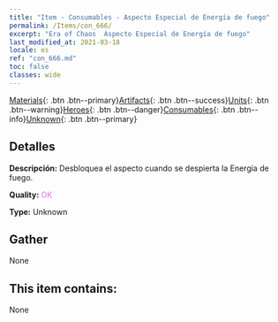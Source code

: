 ```yaml
---
title: "Item - Consumables - Aspecto Especial de Energía de fuego"
permalink: /Items/con_666/
excerpt: "Era of Chaos  Aspecto Especial de Energía de fuego"
last_modified_at: 2021-03-18
locale: es
ref: "con_666.md"
toc: false
classes: wide
---
```

 [Materials](/es/Items/){: .btn .btn--primary}[Artifacts](/es/Items/Artifacts/){: .btn .btn--success}[Units](/es/Items/Units/){: .btn .btn--warning}[Heroes](/es/Items/Heroes/){: .btn .btn--danger}[Consumables](/es/Items/Consumables/){: .btn .btn--info}[Unknown](/es/Items/Unknown/){: .btn .btn--primary}

## Detalles
 **Descripción:** Desbloquea el aspecto cuando se despierta la Energía de fuego.

 **Quality:** <span style="color: #DA70D6">OK</span>

 **Type:** Unknown

## Gather

  None

## This item contains:

  None

